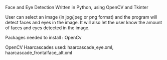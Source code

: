 Face and Eye Detection 
Written in Python, using OpenCV and Tkinter

User can select an image (in jpg/jpeg or png format) and the program will detect faces and eyes in the image.
It will also let the user know the amount of faces and eyes detected in the image.

Packages needed to install : OpenCv 

OpenCV Haarcascades used:
haarcascade_eye.xml, haarcascade_frontalface_alt.xml
